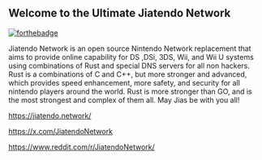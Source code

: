 ## Welcome to the Ultimate Jiatendo Network
[![forthebadge](https://forthebadge.com/images/badges/made-with-rust.svg)](https://forthebadge.com)

 Jiatendo Network is an open source Nintendo Network replacement that aims to provide online capability for DS ,DSi, 3DS, Wii, and Wii U systems 
 using combinations of Rust and special DNS servers for all non hackers. Rust is a combinations of C and C++, but more stronger and advanced, which
 provides speed enhancement, more safety, and security for all nintendo players around the world. Rust is more stronger than GO, and is the most strongest
 and complex of them all. May Jias be with you all!

 https://jiatendo.network/

 https://x.com/JiatendoNetwork

 https://www.reddit.com/r/JiatendoNetwork/
